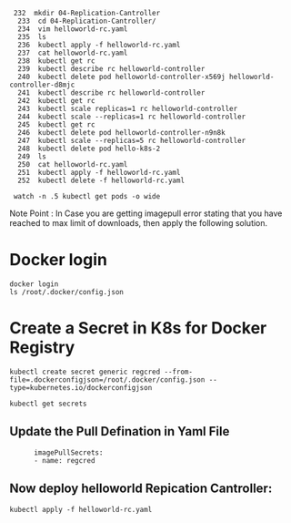 ```
 232  mkdir 04-Replication-Cantroller
  233  cd 04-Replication-Cantroller/
  234  vim helloworld-rc.yaml
  235  ls
  236  kubectl apply -f helloworld-rc.yaml
  237  cat helloworld-rc.yaml
  238  kubectl get rc
  239  kubectl describe rc helloworld-controller
  240  kubectl delete pod helloworld-controller-x569j helloworld-controller-d8mjc
  241  kubectl describe rc helloworld-controller
  242  kubectl get rc
  243  kubectl scale replicas=1 rc helloworld-controller
  244  kubectl scale --replicas=1 rc helloworld-controller
  245  kubectl get rc
  246  kubectl delete pod helloworld-controller-n9n8k
  247  kubectl scale --replicas=5 rc helloworld-controller
  248  kubectl delete pod hello-k8s-2
  249  ls
  250  cat helloworld-rc.yaml
  251  kubectl apply -f helloworld-rc.yaml
  252  kubectl delete -f helloworld-rc.yaml

```


```
 watch -n .5 kubectl get pods -o wide
```


Note Point : In Case you are getting imagepull error stating that you have reached to max limit of downloads, then apply the following solution. 

# Docker login
```
docker login
ls /root/.docker/config.json
```

# Create a Secret in K8s for Docker Registry
```
kubectl create secret generic regcred --from-file=.dockerconfigjson=/root/.docker/config.json --type=kubernetes.io/dockerconfigjson

kubectl get secrets
```

## Update the Pull Defination in Yaml File 
```
      imagePullSecrets:
      - name: regcred
```

## Now deploy helloworld Repication Cantroller:
```
kubectl apply -f helloworld-rc.yaml
```
     

